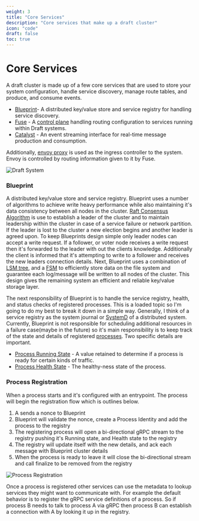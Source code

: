 ```yaml
---
weight: 3
title: "Core Services"
description: "Core services that make up a draft cluster"
icon: "code"
draft: false
toc: true
---
```


# Core Services

A draft cluster is made up of a few core services that are used to store your system configuration, handle service discovery, manage route tables, and produce, and consume events.

- [Blueprint](https://github.com/steady-bytes/draft/tree/main/services/core/blueprint)- A distributed key/value store and service registry for handling service discovery.
- [Fuse](https://github.com/steady-bytes/draft/tree/main/services/core/fuse) - A [control plane](https://en.wikipedia.org/wiki/Control_plane) handling routing configuration to services running within Draft systems.
- [Catalyst](https://github.com/steady-bytes/draft/tree/main/services/core/catalyst) - An event streaming interface for real-time message production and consumption.

Additionally, [envoy proxy]() is used as the ingress controller to the system. Envoy is controlled by routing information given to it by Fuse.

![Draft System](/draft-system.png)

### Blueprint
A distributed key/value store and service registry. Blueprint uses a number of algorithms to achieve write heavy performance while also maintaining it's data consistency between all nodes in the cluster. [Raft Consensus Algorithm](https://raft.github.io/) is use to establish a leader of the cluster and to maintain leadership within the cluster in case of a service failure or network partition. If the leader is lost to the cluster a new election begins and another leader is agreed upon. To keep Blueprints design simple only leader nodes can accept a write request. If a follower, or voter node receives a write request then it's forwarded to the leader with out the clients knowledge. Additionally the client is informed that it's attempting to write to a follower and receives the new leaders connection details. Next, Blueprint uses a combination of [LSM tree](https://en.wikipedia.org/wiki/Log-structured_merge-tree), and a [FSM](https://en.wikipedia.org/wiki/Finite-state_machine) to efficiently store data on the file system and guarantee each log/message will be written to all nodes of the cluster. This design gives the remaining system an efficient and reliable key/value storage layer.

The next responsibility of Blueprint is to handle the service registry, health, and status checks of registered processes. This is a loaded topic so I'm going to do my best to break it down in a simple way. Generally, I think of a service registry as the system journal or [SystemD](https://en.wikipedia.org/wiki/Systemd) of a distributed system. Currently, Blueprint is not responsible for scheduling additional resources in a failure case(maybe in the future) so it's main responsibility is to keep track of the state and details of registered [processes](https://github.com/steady-bytes/draft/blob/main/api/core/registry/service_discovery/v1/models.proto#L33). Two specific details are important.

* [Process Running State](https://github.com/steady-bytes/draft/blob/e7bb27cf10c60decbdb668cfbacf11ceadd9de86/api/core/registry/service_discovery/v1/models.proto#L88) - A value retained to determine if a process is ready for certain kinds of traffic.
* [Process Health State](https://github.com/steady-bytes/draft/blob/e7bb27cf10c60decbdb668cfbacf11ceadd9de86/api/core/registry/service_discovery/v1/models.proto#L96) - The healthy-ness state of the process.

### Process Registration
When a process starts and it's configured with an entrypoint. The process will begin the registration flow which is outlines below.

1. A sends a nonce to Blueprint
2. Blueprint will validate the nonce, create a Process Identity and add the process to the registry
3. The registering process will open a bi-directional gRPC stream to the registry pushing it's Running state, and Health state to the registry
4. The registry will update itself with the new details, and ack each message with Blueprint cluster details
5. When the process is ready to leave it will close the bi-directional stream and call finalize to be removed from the registry

![Process Registration](process-registration.png)

Once a process is registered other services can use the metadata to lookup services they might want to communicate with. For example the default behavior is to register the gRPC service definitions of a process. So if process B needs to talk to process A via gRPC then process B can establish a connection with A by looking it up in the registry.